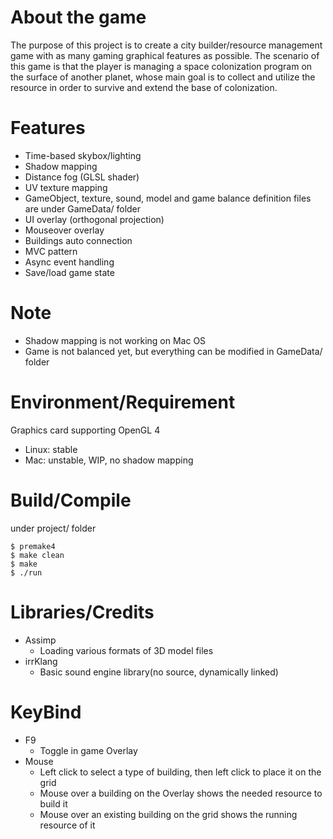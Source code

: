About the game
==============
The purpose of this project is to create a city builder/resource management game with as many gaming graphical features as possible.
The scenario of this game is that the player is managing a space colonization program on the surface of another planet, whose main goal is to collect and utilize the resource in order to survive and extend the base of colonization.

Features
========
* Time-based skybox/lighting
* Shadow mapping
* Distance fog (GLSL shader)
* UV texture mapping
* GameObject, texture, sound, model and game balance definition files are under GameData/ folder
* UI overlay (orthogonal projection)
* Mouseover overlay
* Buildings auto connection
* MVC pattern
* Async event handling
* Save/load game state

Note
====
* Shadow mapping is not working on Mac OS
* Game is not balanced yet, but everything can be modified in GameData/ folder

Environment/Requirement
===========
Graphics card supporting OpenGL 4
* Linux: stable
* Mac: unstable, WIP, no shadow mapping

Build/Compile
==============
under project/ folder
```shell
$ premake4
$ make clean
$ make
$ ./run
```

Libraries/Credits
==================
* Assimp
  * Loading various formats of 3D model files
* irrKlang
  * Basic sound engine library(no source, dynamically linked)

KeyBind
=======
* F9
  * Toggle in game Overlay
* Mouse
  - Left click to select a type of building, then left click to place it on the grid
  - Mouse over a building on the Overlay shows the needed resource to build it
  - Mouse over an existing building on the grid shows the running resource of it
 
